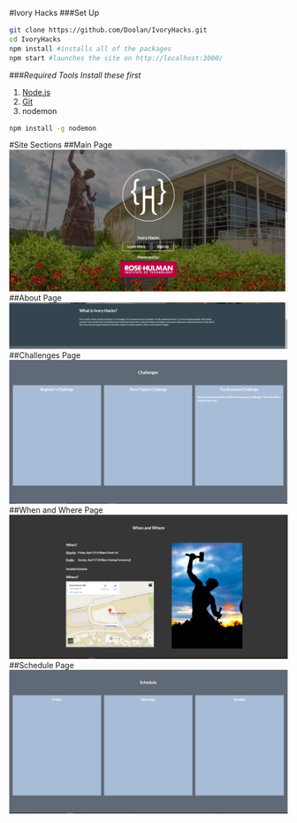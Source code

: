 #Ivory Hacks
###Set Up
```bash
git clone https://github.com/Doolan/IvoryHacks.git
cd IvoryHacks
npm install #installs all of the packages
npm start #launches the site on http://localhost:3000/
```
###_Required Tools_
_Install these first_

1. [Node.js](https://nodejs.org/en/)
2. [Git](https://desktop.github.com/)
3. nodemon
```bash
npm install -g nodemon
```
#Site Sections
##Main Page
![alt text](./docs/home_screen.png "Home Page")
##About Page
![alt text](./docs/about.png "About Page")
##Challenges Page
![alt text](./docs/challenges.png "Challenges Page")
##When and Where Page
![alt text](./docs/when-and-where.png "When and Where Page")
##Schedule Page
![alt text](./docs/schedule.png "Schedule Page")


